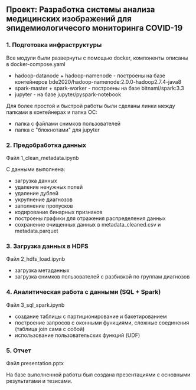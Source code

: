 
## Проект: Разработка системы анализа медицинских изображений для эпидемиологичесого мониторинга COVID-19

### 1. Подготовка инфраструктуры
Все модули были развернуты с помощью docker, компоненты описаны в docker-compose.yaml
* hadoop-datanode + hadoop-namenode - построены на базе контейнеров bde2020/hadoop-namenode:2.0.0-hadoop2.7.4-java8
* spark-master + spark-worker - построены на базе bitnami/spark:3.3
* jupyter - на базе jupyter/pyspark-notebook

Для более простой и быстрой работы были сделаны линки между папками в контейнерах и папка ОС:
* папка с файлами снимков пользователей
* папка с "блокнотами" для jupyter

### 2. Предобработка данных
Файл 1_clean_metadata.ipynb

С данными выполнена:
* загрузка данных
* удаление ненужных полей
* удаление дублей
* укрупнение диагнозов
* заполнение пропусков
* кодирование бинарных признаков
* построены графики для отражения распределения данных
* сохранение очищенных данных в metadata_cleaned.csv и metadata.parquet

### 3. Загрузка данных в HDFS
Файл 2_hdfs_load.ipynb

* загрузка метаданных
* загрузка снимков пользователей с разбивкой по группам диагнозов

### 4. Аналитическая работа с данными (SQL + Spark)
Файл 3_sql_spark.ipynb

* создание таблицы с партиционирование и бакетированием
* построение запросов с оконными функциями, сложные соединения (таблица join сама с собой)
* использование пользовательских функций (UDF)

### 5. Отчет
Файл presentation.pptx

На базе выполненной работы был создана презентациями с основными результатами и тезисами.
